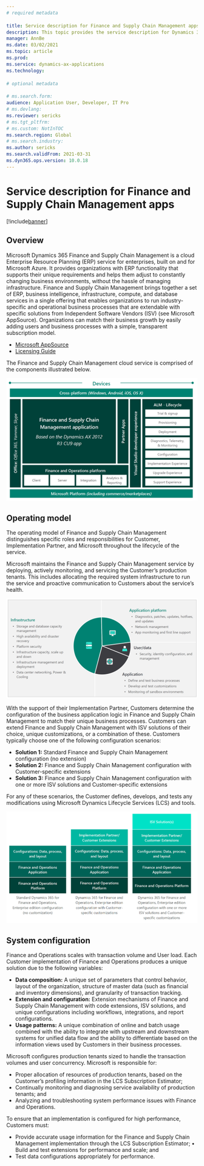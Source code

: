 ```yaml
---
# required metadata

title: Service description for Finance and Supply Chain Management apps
description: This topic provides the service description for Dynamics 365 Finance and Dynamics 365 Supply Chain Management.
manager: AnnBe
ms.date: 03/02/2021
ms.topic: article
ms.prod:
ms.service: dynamics-ax-applications
ms.technology: 

# optional metadata

# ms.search.form:
audience: Application User, Developer, IT Pro
# ms.devlang: 
ms.reviewer: sericks
# ms.tgt_pltfrm: 
# ms.custom: NotInTOC
ms.search.region: Global
# ms.search.industry:
ms.author: sericks
ms.search.validFrom: 2021-03-31
ms.dyn365.ops.version: 10.0.18
---
```


# Service description for Finance and Supply Chain Management apps

[!include[banner](../includes/banner.md)]

## Overview

Microsoft Dynamics 365 Finance and Supply Chain Management is a cloud Enterprise Resource 
Planning (ERP) service for enterprises, built on and for Microsoft Azure. It provides organizations with ERP functionality that supports their unique requirements and helps them adjust to constantly changing business environments, without the hassle of managing infrastructure. Finance and Supply Chain Management brings together a set of ERP, business intelligence, infrastructure, compute, and database services in a single offering that enables organizations to run industry-specific and operational business processes that are extendable with specific solutions from Independent Software Vendors (ISV) (see Microsoft AppSource). Organizations can match their business growth by easily adding users and business processes with a simple, transparent subscription model.  

- [Microsoft AppSource](https://appsource.microsoft.com/partners)
- [Licensing Guide](https://dynamics.microsoft.com/finance-and-operations-to-finance-and-scm/)

The Finance and Supply Chain Management cloud service is comprised of the components illustrated below.

![Illustration showing devices in the Finance and Supply Chain Managemnt environments](media/Devices.png)

## Operating model

The operating model of Finance and Supply Chain Management distinguishes specific roles and responsibilities for Customer, Implementation Partner, and Microsoft throughout the lifecycle of the service. 

Microsoft maintains the Finance and Supply Chain Management service by deploying, actively monitoring, and servicing the Customer’s production tenants.  This includes allocating the required system infrastructure to run the service and proactive communication to Customers about the service’s health. 

![Implementation roles and responsibilities](media/implementation-roles-responsibilities.png)

With the support of their Implementation Partner, Customers determine the configuration of the business application logic in Finance and Supply Chain Management to match their unique business processes. Customers can extend Finance and Supply Chain Management with ISV solutions of their choice, unique customizations, or a combination of these. Customers typically choose one of the following configuration scenarios: 

-	**Solution 1:** Standard Finance and Supply Chain Management configuration (no extension) 
-	**Solution 2:** Finance and Supply Chain Management configuration with Customer-specific extensions 
-	**Solution 3:** Finance and Supply Chain Management configuration with one or more ISV solutions and Customer-specific extensions 

For any of these scenarios, the Customer defines, develops, and tests any modifications using Microsoft Dynamics Lifecycle Services (LCS) and tools. 

![Common configuration scenarios ](media/common-configuration-scenarios.png)

## System configuration

Finance and Operations scales with transaction volume and User load. Each Customer implementation of Finance and Operations produces a unique solution due to the following variables: 

-	**Data composition:** A unique set of parameters that control behavior, layout of the organization, structure of master data (such as financial and inventory dimensions), and granularity of transaction tracking. 
-	**Extension and configuration:** Extension mechanisms of Finance and Supply Chain Management with code extensions, ISV solutions, and unique configurations including workflows, integrations, and report configurations. 
-	**Usage patterns:** A unique combination of online and batch usage combined with the ability to integrate with upstream and downstream systems for unified data flow and the ability to differentiate based on the information views used by Customers in their business processes. 

Microsoft configures production tenants sized to handle the transaction volumes and user concurrency. Microsoft is responsible for: 

-	Proper allocation of resources of production tenants, based on the Customer’s profiling information in the LCS Subscription Estimator; 
-	Continually monitoring and diagnosing service availability of production tenants; and 
-	Analyzing and troubleshooting system performance issues with Finance and Operations. 

To ensure that an implementation is configured for high performance, Customers must:

-	Provide accurate usage information for the Finance and Supply Chain Management implementation through the LCS Subscription Estimator; • Build and test extensions for performance and scale; and 
-	Test data configurations appropriately for performance. 


